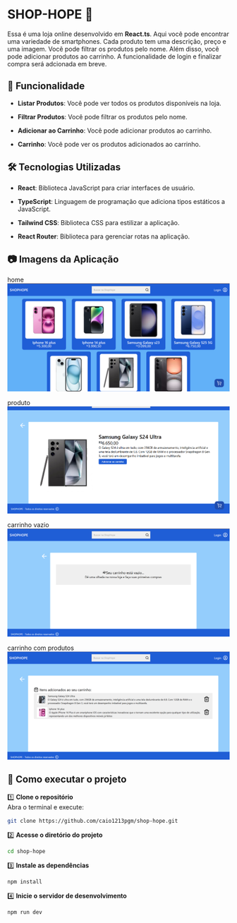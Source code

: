 # SHOP-HOPE 🛒

Essa é uma loja online desenvolvido em **React.ts**. Aqui você pode encontrar uma variedade de smartphones. Cada produto tem uma descrição, preço e uma imagem. Você pode filtrar os produtos pelo nome. Além disso, você pode adicionar produtos ao carrinho. A funcionalidade de login e finalizar compra será adcionada em breve.

## 📌 Funcionalidade
- **Listar Produtos**: Você pode ver todos os produtos disponíveis na loja.

- **Filtrar Produtos**: Você pode filtrar os produtos pelo nome.

- **Adicionar ao Carrinho**: Você pode adicionar produtos ao carrinho.

- **Carrinho**: Você pode ver os produtos adicionados ao carrinho.


## 🛠️ Tecnologias Utilizadas

- **React**: Biblioteca JavaScript para criar interfaces de usuário.

- **TypeScript**: Linguagem de programação que adiciona tipos estáticos a JavaScript.

- **Tailwind CSS**: Biblioteca CSS para estilizar a aplicação.

- **React Router**: Biblioteca para gerenciar rotas na aplicação.

## 📷 Imagens da Aplicação

home
![imagem da home da página](src/assets/imageGit/image.png)

produto
![imagem de um dos produtos](src/assets/imageGit/image-2.png)

carrinho vazio
![imagem do carrinho vazio](src/assets/imageGit/image-1.png)

carrinho com produtos
![imagem do carrinho com produtos](src/assets/imageGit/image-3.png)

## 🚀 Como executar o projeto

1️⃣ **Clone o repositório**  
Abra o terminal e execute:
```sh
git clone https://github.com/caio1213pgm/shop-hope.git
```

2️⃣ **Acesse o diretório do projeto**
````sh
cd shop-hope
````

3️⃣ **Instale as dependências**
````sh
npm install
````

4️⃣ **Inicie o servidor de desenvolvimento**
````sh
npm run dev
````